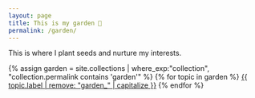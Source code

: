 ```yaml
---
layout: page
title: This is my garden 🌱
permalink: /garden/
---
```


This is where I plant seeds and nurture my interests.

{% assign garden = site.collections | where_exp:"collection", "collection.permalink contains 'garden'" %}
{% for topic in garden %}
  [{{ topic.label | remove: "garden_" | capitalize }}]({{site.url}}{{topic.permalink}}/)
{% endfor %}
